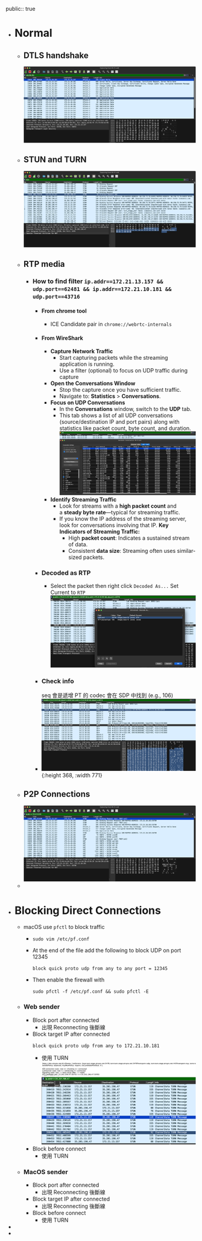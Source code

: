 public:: true

- # Normal
	- ## DTLS handshake
	  ![image.png](../assets/image_1732778116493_0.png)
	- ## STUN and TURN
	  ![image.png](../assets/image_1732778427697_0.png)
	- ## RTP media
		- ### How to find filter `ip.addr==172.21.13.157 && udp.port==62481 && ip.addr==172.21.10.181 && udp.port==43716`
			- #### **From chrome tool**
				- ICE Candidate pair in `chrome://webrtc-internals`
			- #### **From WireShark**
				- **Capture Network Traffic**
					- Start capturing packets while the streaming application is running.
					- Use a filter (optional) to focus on UDP traffic during capture
				- **Open the Conversations Window**
					- Stop the capture once you have sufficient traffic.
					- Navigate to: **Statistics** > **Conversations**.
				- **Focus on UDP Conversations**
					- In the **Conversations** window, switch to the **UDP** tab.
					- This tab shows a list of all UDP conversations (source/destination IP and port pairs) along with statistics like packet count, byte count, and duration.
					  ![image.png](../assets/image_1732789740137_0.png)
				- **Identify Streaming Traffic**
					- Look for streams with a **high packet count** and a **steady byte rate**—typical for streaming traffic.
					- If you know the IP address of the streaming server, look for conversations involving that IP.
					  **Key Indicators of Streaming Traffic:**
						- High **packet count**: Indicates a sustained stream of data.
						- Consistent **data size**: Streaming often uses similar-sized packets.
			- ### Decoded as RTP
				- Select the packet then right click `Decoded As...`
				  Set Current to `RTP`
				  ![image.png](../assets/image_1732789923823_0.png)
			- ### Check info
			  seq 會是遞增
			  PT 的 codec 會在 SDP 中找到 (e.g., 106)
			- ![image.png](../assets/image_1732789968816_0.png){:height 368, :width 771}
	- ## P2P Connections
	  ![image.png](../assets/image_1732779164495_0.png)
	-
- # Blocking Direct Connections
	- macOS use `pfctl` to block traffic
		- ```
		  sudo vim /etc/pf.conf
		  ```
		- At the end of the file add the following to block UDP on port 12345
		  ```
		  block quick proto udp from any to any port = 12345
		  ```
		- Then enable the firewall with
		  ```
		  sudo pfctl -f /etc/pf.conf && sudo pfctl -E
		  ```
	- ### Web sender
		- Block port after connected
			- 出現 Reconnecting 後斷線
		- Block target IP after connected
		  ```
		  block quick proto udp from any to 172.21.10.181
		  ```
			- 使用 TURN
			  ![image.png](../assets/image_1732852666345_0.png)
			  ![image.png](../assets/image_1732852687700_0.png)
		- Block before connect
			- 使用 TURN
	- ### MacOS sender
		- Block port after connected
			- 出現 Reconnecting 後斷線
		- Block target IP after connected
			- 出現 Reconnecting 後斷線
		- Block before connect
			- 使用 TURN
-
-